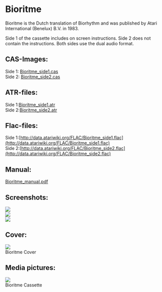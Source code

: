 # Bioritme  
Bioritme is the Dutch translation of Biorhythm and was published by Atari International (Benelux) B.V. in 1983.  
  
Side 1 of the cassette includes on screen instructions. Side 2 does not contain the instructions. Both sides use the dual audio format.  
  
## CAS-Images:  
Side 1: [Bioritme_side1.cas](attachments/Bioritme_side1.cas)  
Side 2: [Bioritme_side2.cas](attachments/Bioritme_side2.cas)  
  
## ATR-files:  
Side 1:[Bioritme_side1.atr](attachments/Bioritme_side1.atr)  
Side 2:[Bioritme_side2.atr](attachments/Bioritme_side2.atr)  
  
## Flac-files:  
Side 1:[http://data.atariwiki.org/FLAC/Bioritme_side1.flac](http://data.atariwiki.org/FLAC/Bioritme_side1.flac)  
Side 2:[http://data.atariwiki.org/FLAC/Bioritme_side2.flac](http://data.atariwiki.org/FLAC/Bioritme_side2.flac)  
  
## Manual:  
[Bioritme_manual.pdf](attachments/Bioritme_manual.pdf)  
  
## Screenshots:  
![](attachments/bioritmescreenshot1.jpg)  
![](attachments/bioritmescreenshot2.jpg)  
![](attachments/bioritmescreenshot3.jpg)  
  
## Cover:  
![](attachments/Bioritme_cover.jpg)  
Bioritme Cover  
  
## Media pictures:  
![](attachments/Bioritme_cassette.jpg)  
Bioritme Cassette  

